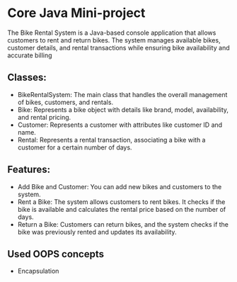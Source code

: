 # Core Java Mini-project
The Bike Rental System is a Java-based console application that allows customers to rent and return bikes. The system manages available bikes, customer details, and rental transactions while ensuring bike availability and accurate billing

## Classes:

- BikeRentalSystem: The main class that handles the overall management of bikes, customers, and rentals.
- Bike: Represents a bike object with details like brand, model, availability, and rental pricing.
- Customer: Represents a customer with attributes like customer ID and name.
- Rental: Represents a rental transaction, associating a bike with a customer for a certain number of days.

## Features:

- Add Bike and Customer: You can add new bikes and customers to the system.
- Rent a Bike: The system allows customers to rent bikes. It checks if the bike is available and calculates the rental price based on the number of days.
- Return a Bike: Customers can return bikes, and the system checks if the bike was previously rented and updates its availability.

## Used OOPS concepts 
* Encapsulation
  
